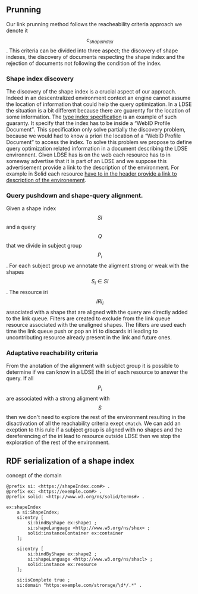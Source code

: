 ## Prunning

Our link prunning method follows the reacheability criteria approach we denote it $$c_{shapeIndex}$$.
This criteria can be divided into three aspect;
the discovery of shape indexes, the discovery of documents respecting the 
shape index and the rejection of documents not following the condition of the index.


### Shape index discovery
The discovery of the shape index is a crucial aspect of our approach.
Indeed in an descentralized environment context an engine cannot
assume the location of information that could help the query optimization.
In a LDSE the situation is a bit different because there are guarenty for the location of some information.
The [type index specification](https://solid.github.io/type-indexes/) is an example of such guaranty.
It specify that the index has to be inside a <q>WebID Profile Document</q>.
This specification only solve partially the discovery problem, because we would
had to know a priori the location of a <q>WebID Profile Document</q> to access the index.
To solve this problem we propose to define query optimization related information in a document
describing the LDSE environnent. Given LDSE has is on the web each resource has to in someway advertise that it is
part of an LDSE and we suppose this advertisement provide a link to the description of the environment.
For example in Solid each resource [have to in the header provide a link to description of the environement](https://solidproject.org/TR/protocol#storage-resource).   

### Query pushdown and shape-query alignment.

Given a shape index $$SI$$ and a query $$Q$$ that we divide in subject group $$P_i$$.
For each subject group we annotate the aligment strong or weak with the shapes $$S_i \in SI$$.
The resource iri $$IRI_i$$ associated  with a shape that are aligned with the query are directly added to
the link queue. 
Filters are created to exclude from the link queue resource associated with the unaligned shapes.
The filters are used each time the link queue push or pop an iri to discards 
iri leading to uncontributing resource already present in the link and future ones.

### Adaptative reachability criteria
From the anotation of the alignment with subject group it is possible to determine
if we can know in a LDSE the iri of each resource to answer the query.
If all $$P_i$$ are associated with a strong aligment with $$S$$ then we don't need to explore the rest of the environment resulting in the disactivation of all the reachability criteria exept `cMatch`.
We can add an exeption to this rule if a subject group is aligned with no shapes and the dereferencing of the iri lead to resource outside LDSE then we stop the exploration of the rest of the environment.

## RDF serialization of a shape index

concept of the domain

```turtle
@prefix si: <https://shapeIndex.com#> .
@prefix ex: <https://exemple.com#> .
@prefix solid: <http://www.w3.org/ns/solid/terms#> .

ex:shapeIndex 
    a si:ShapeIndex;
    si:entry [
        si:bindByShape ex:shape1 ;
        si:shapeLanguage <http://www.w3.org/ns/shex> ;
        solid:instanceContainer ex:container
    ];

    si:entry [
        si:bindByShape ex:shape2 ;
        si:shapeLanguage <http://www.w3.org/ns/shacl> ;
        solid:instance ex:resource 
    ];
    
    si:isComplete true ;
    si:domain "https:exemple.com/strorage/\d*/.*" .
```
<!---
## Methodology
{:#approaches}

this section mix litterature review with methodology but I don't think it is super bad for the moment.
{:.todo}


Make a proper definition of what is a shape and what is a query, we will probably restricted ourselve to well defined shape
{:.todo}

### Query Shape Alignment (QSA)

We defined a query $$ Q $$ to be aligned with a shape $$ S $$ with a degree $$ n $$ over the property set $$ P  = \{p_1, p_2, p_3, \cdots\} $$,
denoted as $$ Q \parallel_{P, n} S $$, when the properties of $$ P $$ are defined in $$ Q $$ and in $$ S $$ and the $$ n $$ descendant terms starting with the object $$ o_i $$ associated with the properties respect the constraint of $$ S $$. 
It has to be considered, that sometimes the constraint of the object will lead to
the validation of a nested shape making the operation recursive.

evaluate simple things for the object like if it is IRI, Literal or blank node, if equality
{:.todo}

### Query Shape Containement (QSC)

We defined $$ Q $$ to be contained inside $$ S $$ denoted as $$ Q \sqsubseteq  S $$,
iif the answer bag of $$ Q $$ computed on any data source $$ D $$ respecting $$ S $$.
It is somewhat similar to the definition 2.1 of [](cite:cites afariQCE).

### Usages

We aim to use the concept of query shape alignment (QSA) and query shape containment (QSC) for source selection in three contexts, 
source selection in Link Traversal Query Processing , query planing in LTQP, and Federated Querying.

#### Source Selection in Link Traversal Query Processing (LTQP)

In LTQP, a maj



we can reduce the query execution time, in a structured environment, by discriminating 
links leading to data sources that surely cannot contribute to the query results [](cite:cites Taelman2023).
This data source discrimination method consists of defining an adequate reachability criteria [](cite:cites Hartig2012);
an adequate criteria in this context must imply a domain that includes the 
complete results of the query and exclude a large portion of data sources that cannot contribute to the result bag [](cite:cites Taelman2023). 
The restriction of the domain is done by allowing the engine to only dereference triple terms (leading to data sources) respecting a condition provided by the user.


In our research, we are using the concept of QSA as our discriminatory mecanism in the reachability criteria.
Given that an engine dereference a $$ S $$ it can pushdown its $$ Q $$ to the same level as the $$ S $$ encounter.
With those two entities on the same level the engine can verify if $$ Q \parallel_{P, 1} S $$ over at least one property of the $$ P $$ of $$ Q $$.
If one property is aligned with the shape than it is possible that the data source associated with $$ S $$ contribute to the result.
It has to be noted that the operation $$ Q \parallel_{P, 0} S $$, can also be applied
but there is a posibility that the data sources contains objects that do not respect the constraint of the query.


find reference for pushing down 
{:.todo}

Maybe we can do some link priorisation based on QSA, but it would be in potential future and we can uses as a basis the work of Ruben E.
{:.comment}

#### Federated Querying (FQ)

Given that $$ n $$ enpoints $$ E_i $$ in a federation each expose a shape $$ S_i $$ in a set $$ S = \{S_1, S_2, \cdots S_n\} $$. 
The client can query the shapes $$ S $$ and generate $$ m $$ sub-queries $$ q_j $$ from $$ Q $$ where $$\sum_{j=0}^{m} q_i \equiv Q $$. 
The client can send the queries  $$ q_j $$ to an enpoint $$ E_i $$ if $$ q_j \sqsubseteq  S_i $$, hence sending  exclusive group to the enpoints 
[](cite:cites Schwarte2011).  

find a better name for the sort of main client
{:.todo}

it's really a thing to think about more I think it might be another subject 
that might be tackle by this paper or me or series of papers.
{:.todo}

#### Joining operations (JO)
One of the most important parts of database optimization is the joint ordering. 

reference, talking about adaptative query planning
{:.todo} 

In LTQP there is no statistic information that is given to the query engine a priori, it operates in a mode that has been defined in the literature as Zero-Knowledge Query Planning [](cite:cites Hartig2011).

maybe talk about the heuristic that are usually used, I guess we need to make the distinction between lit rev and method but for the moment IDC
{:.todo}

Given a data sources bound by shapes $$ SC = \{S_1, S_2, S_3, \cdots\} $$ where each $$ S_i $$ has a closed-world assumption
and where the shapes are defined in a way that it is possible to determine which triple is associate to which shape then
we can know the exact or the range of cardinalities (It has to be noted that the range can also be $$ [0, \infty[ $$) for each properties in relation to its subject of the data source (the data source is a  subset of the triple store of the query engine). 
We can approximate the cardinality of the property inside the data source by counting the number of triples and weighting them based its cardinality and the occurrence in $$ SC $$. 

To determine the apartenance of a group of triple to $$ S_i $$, it is necessary to identify a limit condition that differencitate each shape, after
those rules established, the triples have to be group in graphs of shared relations then we can associate each group to a shape by evaluating the condition created earlier.


I guess we can limit ourself with properties not shared because it would be
pretty horible to define a shape that only differt in the cardinalities.
{:.todo}

I need to think it throught. I also need to think about the references of my 
claims
{:.todo}

Nous pouvons commencer par un probleme ou il n'y a qu'une seule forme.
{:.todo}

- Qu'est-ce que je peux connaitre?
    - Je crois qu'il est evident que je peux connaitre les cardinalite en relation au sujet que cela soit une valeur exacte ou une plage, mais je pense qu'il est simple pour le moment de suppose un monde ferme pour toute les formes afin de nous facilite la tache et voir ce qu'on peut faire dans un environnement favorable.
- Qu'est-ce que je peux faire avec ce que je connais?
    - Je ne sais pas vraiment en ce momment...
- Qu'est-ce qui me manque?
    - Dependant du point plus haut que je ne sais pas.
- Qu'est-ce que je peux approximer? 
    - Je pense que les cardinalite general du document peuvent etre approximer. Il sera important a mon avis d'avoir un logiciel separer et de regarder une evaluation parfait contre mon approximation.
{:.todo}

### Resolution


#### QSA 

Given $$ S $$ with a close-world assumption constraining the property set $$ PS  = \{ ps_1, ps_2, \cdots, ps_m \}$$ with the associated object constraint $$ OCS =  \{ ocs_1, ocs_2, \cdots, ocs_m \}$$ and a $$ Q $$ with the  property set $$ PQ = \{pq_{1}, pq_2, \cdots, pq_n \} $$ and the associated object constraint (either from the filter expression or by an IRI or a blank node) $$ OCQ = \{ ocq_1, ocq_2, \cdots, ocq_n \} $$,
the engine accept a link leading to a data source associated with $$ S $$ if 

$$ \exist (pq_i \in PS) \wedge ocq_i \wedge ocs_j(o_i) $$ 

given that $$ o_i $$ is the object term of the property $$ pq_i$$ and $$ j $$ is the index of the property of $$ S $$ matching $$ pq_i $$.


In the case of a degree 0 operation than it can be simplify as 

$$ \exist (pq_i \in PS) $$ 

Given that $$ PS $$ is store in an hasmap with $$ O(1) $$ complexity for acccess than the time algorithm is O(n).

It has to be noted that the cardinalities of S has not been considered because we study conjecture linked data query and

there is a reference for conjecture SPARQL or linked data query
{:.todo}
<q>query triples [are not able to] catch the complete data structure</q>[](cite:cites Abbas2017) of $$ S $$.

I think a demonstration of how much theoriticaly we can prune would be important
{:.todo}

### QCS

A Conjective Queries $$ Q $$ can be converted into an infinite number of canonical databases ($$ D_Q  = \{ d_{q1}, d_{q2}, \cdots  \}$$) by remplacing the variables of a query into a constant [](cite:cites afariQCE).


Proposition X
Given a $$ S $$ with a close world assumption and a $$ Q $$ and , if there exist a in $$ D_Q $$ a data base that can be validate  



The advantage of approach one is that this problem is well known and can be solved with a time complexity of NP-COMPLETE [](cite:cites staworko_et_al:LIPIcs:2015:4985).
The problem lies in that we can only evaluate the BGP of the query converted into a database hence filter expression

validate this claim, maybe union doesn't work 
{:.todo}

Which comes obviously with the disadvantage that query with filters cannot be handled directly. It could be possible to do some first other logic to validate the consistency of the filter.

WIP
{.todo}

### Approaches

There are multiple approaches that can be taken for our problem of query shape containment.
We investigate three of them:

1. Transform the query into a [canonical database](cite:cites afariQCE) and validate it with the shape without cardinality constraint [](cite:cites Abbas2017).

2. Convert the shape into a query [](cite:cites spapeExpressionConvert, 2112.11796) and perform a shape containment validation prosedure with bag-set semantics [](cite:cites Afrati2010).

3. Convert the query into a shape and perform a shape containment validation procedure [](cite:cites Staworko2018ContainmentOS).



- I need to evaluate the time to parse triples vs the computing time.
- I need to put a lot of refence to adaptative query planning.
- One good thing about this work is that we want to be able to discriminate and do some query planning without having to ask the data provider to maintain something more given that having a shape has good benefit on it's own and if the data provider want something very loss it can also do it, and IMO without having anyways to really know what is inside a data source how can we expect and application to do something out of it. We need some sort of shema some sort of contact.
{:.todo}

## Discover shapes
- Centralized file
    - We have to discover somehow
    - Force to be at a specific place
        - If we know it's a pod than we can trace it back
- The shape can be contain inside the container and pertain to it


we have the shape inside a shape tree file and the triples are also in the storage description.
--->